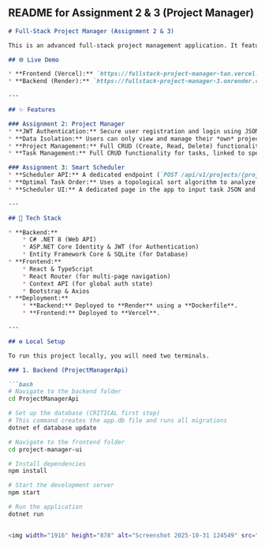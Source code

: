 ## README for Assignment 2 & 3 (Project Manager)

```markdown
# Full-Stack Project Manager (Assignment 2 & 3)

This is an advanced full-stack project management application. It features secure JWT authentication, a persistent database (SQLite), and a smart scheduling API.

## 🌐 Live Demo

* **Frontend (Vercel):** `https://fullstack-project-manager-tan.vercel.app`
* **Backend (Render):** `https://fullstack-project-manager-3.onrender.com`

---

## ✨ Features

### Assignment 2: Project Manager
* **JWT Authentication:** Secure user registration and login using JSON Web Tokens.
* **Data Isolation:** Users can only view and manage their *own* projects and tasks.
* **Project Management:** Full CRUD (Create, Read, Delete) functionality for projects.
* **Task Management:** Full CRUD functionality for tasks, linked to specific projects.

### Assignment 3: Smart Scheduler
* **Scheduler API:** A dedicated endpoint (`POST /api/v1/projects/{projectId}/schedule`) that accepts a list of tasks and their dependencies.
* **Optimal Task Order:** Uses a topological sort algorithm to analyze dependencies and return the most efficient work order.
* **Scheduler UI:** A dedicated page in the app to input task JSON and visualize the recommended schedule.

---

## 🚀 Tech Stack

* **Backend:**
    * C# .NET 8 (Web API)
    * ASP.NET Core Identity & JWT (for Authentication)
    * Entity Framework Core & SQLite (for Database)
* **Frontend:**
    * React & TypeScript
    * React Router (for multi-page navigation)
    * Context API (for global auth state)
    * Bootstrap & Axios
* **Deployment:**
    * **Backend:** Deployed to **Render** using a **Dockerfile**.
    * **Frontend:** Deployed to **Vercel**.

---

## ⚙️ Local Setup

To run this project locally, you will need two terminals.

### 1. Backend (ProjectManagerApi)

```bash
# Navigate to the backend folder
cd ProjectManagerApi

# Set up the database (CRITICAL first step)
# This command creates the app.db file and runs all migrations
dotnet ef database update

# Navigate to the frontend folder
cd project-manager-ui

# Install dependencies
npm install

# Start the development server
npm start

# Run the application
dotnet run


<img width="1916" height="878" alt="Screenshot 2025-10-31 124549" src="https://github.com/user-attachments/assets/23bbca01-8faa-4dbb-a565-5ba88ef1f54a" />

